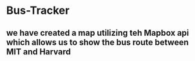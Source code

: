 # Bus-Tracker
## we have created a map utilizing teh Mapbox api which allows us to show the bus route between MIT and Harvard 